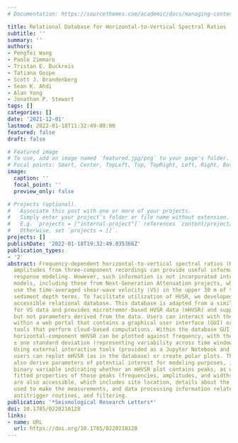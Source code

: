 ```yaml
---
# Documentation: https://sourcethemes.com/academic/docs/managing-content/

title: Relational Database for Horizontal‐to‐Vertical Spectral Ratios
subtitle: ''
summary: ''
authors:
- Pengfei Wang
- Paolo Zimmaro
- Tristan E. Buckreis
- Tatiana Gospe
- Scott J. Brandenberg
- Sean K. Ahdi
- Alan Yong
- Jonathan P. Stewart
tags: []
categories: []
date: '2021-12-01'
lastmod: 2022-01-18T11:32:49-08:00
featured: false
draft: false

# Featured image
# To use, add an image named `featured.jpg/png` to your page's folder.
# Focal points: Smart, Center, TopLeft, Top, TopRight, Left, Right, BottomLeft, Bottom, BottomRight.
image:
  caption: ''
  focal_point: ''
  preview_only: false

# Projects (optional).
#   Associate this post with one or more of your projects.
#   Simply enter your project's folder or file name without extension.
#   E.g. `projects = ["internal-project"]` references `content/project/deep-learning/index.md`.
#   Otherwise, set `projects = []`.
projects: []
publishDate: '2022-01-18T19:32:49.035366Z'
publication_types:
- '2'
abstract: Frequency‐dependent horizontal‐to‐vertical spectral ratios (HVSRs) of Fourier
  amplitudes from three‐component recordings can provide useful information for site
  response modeling. However, such information is not incorporated into most ground‐motion
  models, including those from Next‐Generation Attenuation projects, which instead
  use the time‐averaged shear‐wave velocity (VS) in the upper 30 m of the site and
  sediment depth terms. To facilitate utilization of HVSR, we developed a publicly
  accessible relational database. This database is adapted from a similar repository
  for VS data and provides microtremor‐based HVSR data (mHVSR) and supporting metadata,
  but not parameters derived from the data. Users can interact with the data directly
  within a web portal that contains a graphical user interface (GUI) or through external
  tools that perform cloud‐based computations. Within the database GUI, the median
  horizontal‐component mHVSR can be plotted against frequency, with the mean and mean
  ± one standard deviation (representing variability across time windows) provided.
  Using external interactive tools (provided as a Jupyter Notebook and an R script),
  users can replot mHVSR (as in the database) or create polar plots. These tools can
  also derive parameters of potential interest for modeling purposes, including a
  binary variable indicating whether an mHVSR plot contains peaks, as well as the
  fitted properties of those peaks (frequencies, amplitudes, and widths). Metadata
  are also accessible, which includes site location, details about the instruments
  used to make the measurements, and data processing information related to windowing,
  antitrigger routines, and filtering.
publication: '*Seismological Research Letters*'
doi: 10.1785/0220210128
links:
- name: URL
  url: https://doi.org/10.1785/0220210128
---
```

